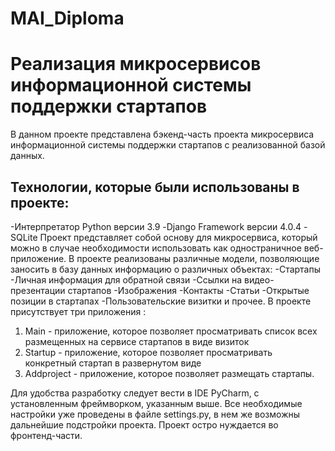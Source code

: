 # MAI_Diploma
# Реализация микросервисов информационной системы поддержки стартапов
В данном проекте представлена бэкенд-часть проекта микросервиса информационной системы поддержки стартапов с реализованной базой данных.
## Технологии, которые были использованы в проекте:
-Интерпретатор Python версии 3.9
-Django Framework версии 4.0.4
-SQLite 
Проект представляет собой основу для микросервиса, который можно в случае необходимости использовать как одностраничное веб-приложение.
В проекте реализованы различные модели, позволяющие заносить в базу данных информацию о различных объектах:
-Стартапы
-Личная информация для обратной связи
-Ссылки на видео-презентации стартапов
-Изображения
-Контакты
-Статьи
-Открытые позиции в стартапах
-Пользовательские визитки
и прочее. 
В проекте присутствует три приложения :
1. Main - приложение, которое позволяет просматривать список всех размещенных на сервисе стартапов в виде визиток 
2. Startup - приложение, которое позволяет просматривать конкретный стартап в развернутом виде
3. Addproject - приложение, которое позволяет размещать стартапы.


Для удобства разработку следует вести в IDE PyCharm, с установленным фреймворком, указанным выше.
Все необходимые настройки уже проведены в файле settings.py, в нем же возможны дальнейшие подстройки проекта.
Проект остро нуждается во фронтенд-части.
